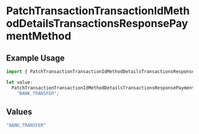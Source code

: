 # PatchTransactionTransactionIdMethodDetailsTransactionsResponsePaymentMethod

## Example Usage

```typescript
import { PatchTransactionTransactionIdMethodDetailsTransactionsResponsePaymentMethod } from "jani-payments/models/operations";

let value:
  PatchTransactionTransactionIdMethodDetailsTransactionsResponsePaymentMethod =
    "BANK_TRANSFER";
```

## Values

```typescript
"BANK_TRANSFER"
```